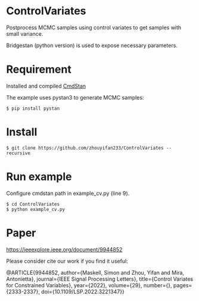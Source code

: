 # ControlVariates
Postprocess MCMC samples using control variates to get samples with small variance.

Bridgestan (python version) is used to expose necessary parameters. 

# Requirement

Installed and compiled [CmdStan](https://github.com/stan-dev/cmdstan)

The example uses pystan3 to generate MCMC samples:

```shell
$ pip install pystan
```

# Install

```shell
$ git clone https://github.com/zhouyifan233/ControlVariates --recursive
```

# Run example

Configure cmdstan path in example_cv.py (line 9).

```shell
$ cd ControlVariates
$ python example_cv.py
```

# Paper
https://ieeexplore.ieee.org/document/9944852

Please consider cite our work if you find it useful:

@ARTICLE{9944852,
  author={Maskell, Simon and Zhou, Yifan and Mira, Antonietta},
  journal={IEEE Signal Processing Letters}, 
  title={Control Variates for Constrained Variables}, 
  year={2022},
  volume={29},
  number={},
  pages={2333-2337},
  doi={10.1109/LSP.2022.3221347}}



